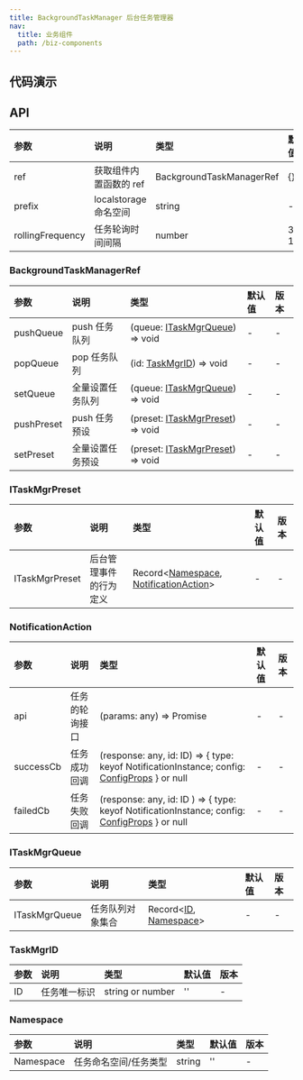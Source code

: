 ```yaml
---
title: BackgroundTaskManager 后台任务管理器
nav:
  title: 业务组件
  path: /biz-components
---
```


## 代码演示

<!-- prettier-ignore -->
<code src="./demo/NotificationCenterDemo.tsx"></code>

## API

| 参数             | 说明                   | 类型                     | 默认值    | 版本 |
| :--------------- | :--------------------- | :----------------------- | :-------- | :--- |
| ref              | 获取组件内置函数的 ref | BackgroundTaskManagerRef | {}        | -    |
| prefix           | localstorage 命名空间  | string                   | -         | -    |
| rollingFrequency | 任务轮询时间间隔       | number                   | 3 \* 1000 | -    |

### BackgroundTaskManagerRef

| 参数 | 说明 | 类型 | 默认值 | 版本 |
| :-- | :-- | :-- | :-- | :-- |
| pushQueue | push 任务队列 | (queue: [ITaskMgrQueue](background-task-manager#ITaskMgrQueue)) => void | - | - |
| popQueue | pop 任务队列 | (id: [TaskMgrID](background-task-manager#TaskMgrID)) => void | - | - |
| setQueue | 全量设置任务队列 | (queue: [ITaskMgrQueue](background-task-manager#ITaskMgrQueue)) => void | - | - |
| pushPreset | push 任务预设 | (preset: [ITaskMgrPreset](background-task-manager#ITaskMgrPreset)) => void | - | - |
| setPreset | 全量设置任务预设 | (preset: [ITaskMgrPreset](background-task-manager#ITaskMgrPreset)) => void | - | - |

### ITaskMgrPreset

| 参数 | 说明 | 类型 | 默认值 | 版本 |
| :-- | :-- | :-- | :-- | :-- |
| ITaskMgrPreset | 后台管理事件的行为定义 | Record<[Namespace](background-task-manager#Namespace), [NotificationAction](background-task-manager#NotificationAction)> | - | - |

### NotificationAction

| 参数 | 说明 | 类型 | 默认值 | 版本 |
| :-- | :-- | :-- | :-- | :-- |
| api | 任务的轮询接口 | (params: any) => Promise<any> | - | - |
| successCb | 任务成功回调 | (response: any, id: ID) => { type: keyof NotificationInstance; config: [ConfigProps](https://ant.design/components/notification-cn/#API) } or null | - | - |
| failedCb | 任务失败回调 | (response: any, id: ID ) => { type: keyof NotificationInstance; config: [ConfigProps](https://ant.design/components/notification-cn/#API) } or null | - | - |

### ITaskMgrQueue

| 参数 | 说明 | 类型 | 默认值 | 版本 |
| :-- | :-- | :-- | :-- | :-- |
| ITaskMgrQueue | 任务队列对象集合 | Record<[ID](background-task-manager#ID), [Namespace](background-task-manager#Namespace)> | - | - |

### TaskMgrID

| 参数 | 说明         | 类型             | 默认值 | 版本 |
| :--- | :----------- | :--------------- | :----- | :--- |
| ID   | 任务唯一标识 | string or number | ''     | -    |

### Namespace

| 参数      | 说明                  | 类型   | 默认值 | 版本 |
| :-------- | :-------------------- | :----- | :----- | :--- |
| Namespace | 任务命名空间/任务类型 | string | ''     | -    |
